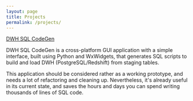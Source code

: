 ```yaml
---
layout: page
title: Projects
permalink: /projects/
---
```


[DWH SQL CodeGen](https://github.com/dmytro-lytvyn/dwh-sql-codegen)

DWH SQL CodeGen is a cross-platform GUI application with a simple interface, built using Python and WxWidgets, that generates SQL scripts to build and load DWH (PostgreSQL/Redshift) from staging tables.

This application should be considered rather as a working prototype, and needs a lot of refactoring and cleaning up. Nevertheless, it's already useful in its current state, and saves the hours and days you can spend writing thousands of lines of SQL code.
